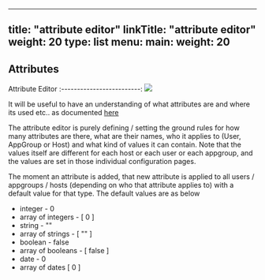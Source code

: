 
---
title: "attribute editor"
linkTitle: "attribute editor"
weight: 20
type: list
menu:
  main:
    weight: 20
---

## Attributes

Attribute Editor
:-------------------------:
![](/configurations/attributeEditor/attredit.jpg)

It will be useful to have an understanding of what attributes are and where its used
etc.. as documented [here](/architecture/policyattr.html)

The attribute editor is purely defining / setting the ground rules for how many attributes
are there, what are their names, who it applies to (User, AppGroup or Host) and what kind 
of values it can contain. Note that the values itself are different for each host or each
user or each appgroup, and the values are set in those individual configuration pages.

The moment an attribute is added, that new attribute is applied to all users / appgroups / hosts
(depending on who that attribute applies to) with a default value for that type. The default
values are as below

* integer - 0
* array of integers - [ 0 ]
* string - ""
* array of strings - [ "" ]
* boolean - false
* array of booleans - [ false ]
* date - 0
* array of dates [ 0 ]


